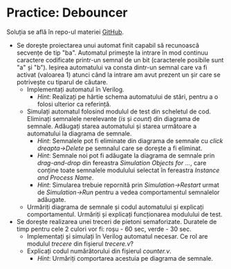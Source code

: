 # Practice: Debouncer


  Soluția se află în repo-ul materiei [GitHub](https://github.com/cs-pub-ro/computer-architecture/tree/main/chapters/verilog/operators/drills/tasks). 
  
  - Se dorește proiectarea unui automat finit capabil să recunoască secvențe de tip "ba". Automatul primește la intrare în mod continuu caractere codificate printr-un semnal de un bit (caracterele posibile sunt "a" și "b"). Ieșirea automatului va consta dintr-un semnal care va fi activat (valoarea 1) atunci când la intrare am avut prezent un șir care se potrivește cu tiparul de căutare.
    - Implementați automatul în Verilog.
      * _Hint_: Realizați pe hârtie schema automatului de stări, pentru a o folosi ulterior ca referință. 
    - Simulați automatul folosind modulul de test din scheletul de cod. Eliminați semnalele nerelevante (_is_ și _count_) din diagrama de semnale. Adăugați starea automatului și starea următoare a automatului la diagrama de semnale.
      * _Hint_: Semnalele pot fi eliminate din diagrama de semnale cu _click dreapta->Delete_ pe semnalul care se dorește a fi eliminat.
      * _Hint_: Semnale noi pot fi adăugate la diagrama de semnale prin _drag-and-drop_ din fereastra _Simulation Objects for ..._, care conține toate semnalele modulului selectat în fereastra _Instance and Process Name_.
      * _Hint_: Simularea trebuie repornită prin _Simulation->Restart_ urmat de _Simulation->Run_ pentru a vedea comportamentul semnalelor adăugate.
    - Urmăriți diagrama de semnale și codul automatului și explicați comportamentul. Urmăriți și explicați funcționarea modulului de test.
  - Se dorește realizarea unei treceri de pietoni semaforizate. Duratele de timp pentru cele 2 culori vor fi: roșu - 60 sec, verde - 30 sec.
    - Implementați și simulați în Verilog automatul necesar. Ce rol are modulul _trecere_ din fișierul _trecere.v_?
    - Explicați codul numărătorului din fișierul _counter.v_.
      * _Hint_: Urmăriți comportarea acestuia pe diagrama de semnale.

